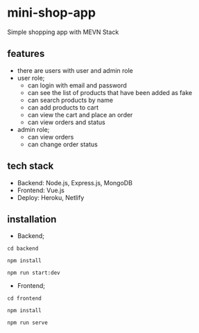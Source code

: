 # mini-shop-app

Simple shopping app with MEVN Stack

## features
- there are users with user and admin role
- user role;
  - can login with email and password
  - can see the list of products that have been added as fake
  - can search products by name
  - can add products to cart
  - can view the cart and place an order
  - can view orders and status
- admin role;
  - can view orders
  - can change order status

## tech stack
- Backend: Node.js, Express.js, MongoDB
- Frontend: Vue.js
- Deploy: Heroku, Netlify

## installation
- Backend;
```
cd backend
```
```
npm install
```
```
npm run start:dev
```

- Frontend;
```
cd frontend
```
```
npm install
```
```
npm run serve
```